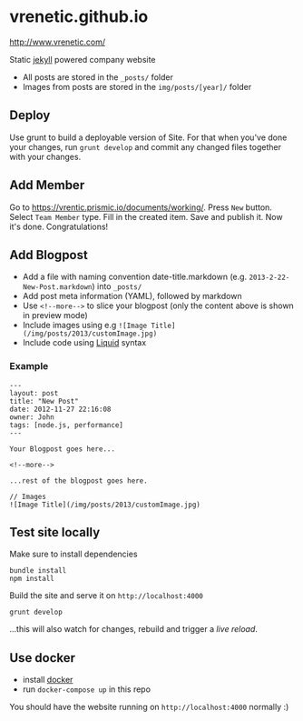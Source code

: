 vrenetic.github.io
==================

http://www.vrenetic.com/

Static [jekyll](http://jekyllrb.com/) powered company website

- All posts are stored in the `_posts/` folder
- Images from posts are stored in the `img/posts/[year]/` folder

## Deploy

Use grunt to build a deployable version of Site. For that when you've done your changes, run `grunt develop` and commit any changed files together with your changes.

## Add Member

Go to https://vrentic.prismic.io/documents/working/. Press `New` button. Select `Team Member` type. Fill in the created item. Save and publish it. Now it's done. Congratulations!

## Add Blogpost

- Add a file with naming convention date-title.markdown (e.g. `2013-2-22-New-Post.markdown`) into `_posts/`
- Add post meta information (YAML), followed by markdown
- Use `<!--more-->` to slice your blogpost (only the content above is shown in preview mode)
- Include images using e.g `![Image Title](/img/posts/2013/customImage.jpg)`
- Include code using [Liquid](http://docs.shopify.com/themes/liquid-basics) syntax

### Example

```
---
layout: post
title: "New Post"
date: 2012-11-27 22:16:08
owner: John
tags: [node.js, performance]
---

Your Blogpost goes here...

<!--more-->

...rest of the blogpost goes here.

// Images
![Image Title](/img/posts/2013/customImage.jpg)
```

## Test site locally

Make sure to install dependencies
```
bundle install
npm install
```
Build the site and serve it on `http://localhost:4000`
```
grunt develop
```
…this will also watch for changes, rebuild and trigger a *live reload*.

## Use docker

- install [docker](https://docs.docker.com/engine/installation/)
- run `docker-compose up` in this repo

You should have the website running on `http://localhost:4000` normally :)
